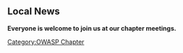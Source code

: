 ## Local News


**Everyone is welcome to join us at our chapter meetings.**

[Category:OWASP Chapter](Category:OWASP_Chapter "wikilink")